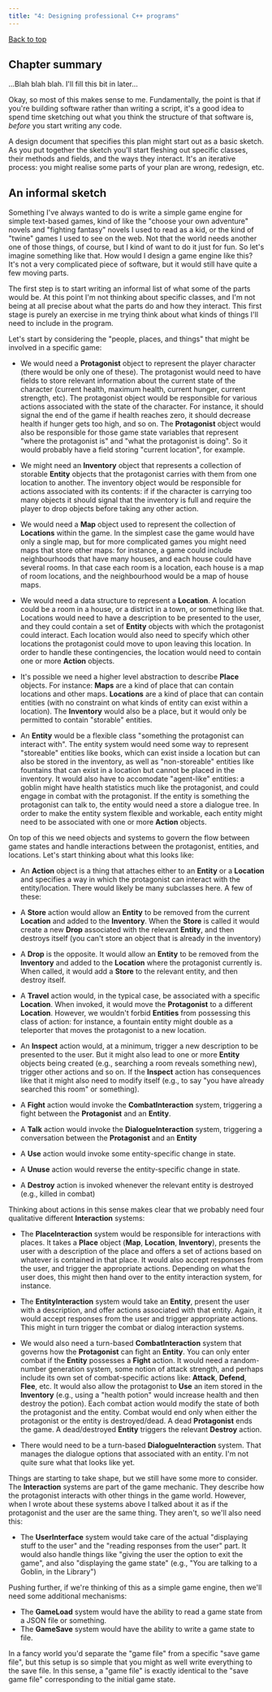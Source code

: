 ```yaml
---
title: "4: Designing professional C++ programs"
---
```


[Back to top](index.html)

## Chapter summary

...Blah blah blah. I'll fill this bit in later...

Okay, so most of this makes sense to me. Fundamentally, the point is that if you're building software rather than writing a script, it's a good idea to spend time sketching out what you think the structure of that software is, *before* you start writing any code. 

A design document that specifies this plan might start out as a basic sketch. As you put together the sketch you'll start fleshing out specific classes, their methods and fields, and the ways they interact. It's an iterative process: you might realise some parts of your plan are wrong, redesign, etc. 

## An informal sketch

Something I've always wanted to do is write a simple game engine for simple text-based games, kind of like the "choose your own adventure" novels and "fighting fantasy" novels I used to read as a kid, or the kind of "twine" games I used to see on the web. Not that the world needs another one of those things, of course, but I kind of want to do it just for fun. So let's imagine something like that. How would I design a game engine like this? It's not a very complicated piece of software, but it would still have quite a few moving parts. 

The first step is to start writing an informal list of what some of the parts would be. At this point I'm not thinking about specific classes, and I'm not being at all precise about what the parts do and how they interact. This first stage is purely an exercise in me trying think about what kinds of things I'll need to include in the program.

Let's start by considering the "people, places, and things" that might be involved in a specific game:

- We would need a **Protagonist** object to represent the player character (there would be only one of these). The protagonist would need to have fields to store relevant information about the current state of the character (current health, maximum health, current hunger, current strength, etc). The protagonist object would be responsible for various actions associated with the state of the character. For instance, it should signal the end of the game if health reaches zero, it should decrease health if hunger gets too high, and so on. The **Protagonist** object would also be responsible for those game state variables that represent "where the protagonist is" and "what the protagonist is doing". So it would probably have a field storing "current location", for example.

- We might need an **Inventory** object that represents a collection of storable **Entity** objects that the protagonist carries with them from one location to another. The inventory object would be responsible for actions associated with its contents: if if the character is carrying too many objects it should signal that the inventory is full and require the player to drop objects before taking any other action.

- We would need a **Map** object used to represent the collection of **Locations** within the game. In the simplest case the game would have only a single map, but for more complicated games you might need maps that store other maps: for instance, a game could include neighbourhoods that have many houses, and each house could have several rooms. In that case each room is a location, each house is a map of room locations, and the neighbourhood would be a map of house maps. 

- We would need a data structure to represent a **Location**. A location could be a room in a house, or a district in a town, or something like that. Locations would need to have a description to be presented to the user, and they could contain a set of **Entity** objects with which the protagonist could interact. Each location would also need to specify which other locations the protagonist could move to upon leaving this location. In order to handle these contingencies, the location would need to contain one or more **Action** objects.

- It's possible we need a higher level abstraction to describe **Place** objects. For instance: **Maps** are a kind of place that can contain locations and other maps. **Locations** are a kind of place that can contain entities (with no constraint on what kinds of entity can exist within a location). The **Inventory** would also be a place, but it would only be permitted to contain "storable" entities.

- An **Entity** would be a flexible class "something the protagonist can interact with". The entity system would need some way to represent "storeable" entities like books, which can exist inside a location but can also be stored in the inventory, as well as "non-storeable" entities like fountains that can exist in a location but cannot be placed in the inventory. It would also have to accomodate "agent-like" entities: a goblin might have health statistics much like the protagonist, and could engage in combat with the protagonist. If the entity is something the protagonist can talk to, the entity would need a store a dialogue tree. In order to make the entity system flexible and workable, each entity might need to be associated with one or more **Action** objects. 

On top of this we need objects and systems to govern the flow between game states and handle interactions between the protagonist, entities, and locations. Let's start thinking about what this looks like:

- An **Action** object is a thing that attaches either to an **Entity** or a **Location** and specifies a way in which the protagonist can interact with the entity/location. There would likely be many subclasses here. A few of these:

- A **Store** action would allow an **Entity** to be removed from the current **Location** and added to the **Inventory**. When the **Store** is called it would create a new **Drop** associated with the relevant **Entity**, and then destroys itself (you can't store an object that is already in the inventory)

- A **Drop** is the opposite. It would allow an **Entity** to be removed from the **Inventory** and added to the **Location** where the protagonist currently is. When called, it would add a **Store** to the relevant entity, and then destroy itself. 

- A **Travel** action would, in the typical case, be associated with a specific **Location**. When invoked, it would move the **Protagonist** to a different **Location**. However, we wouldn't forbid **Entities** from possessing this class of action: for instance, a fountain entity might double as a teleporter that moves the protagonist to a new location. 

- An **Inspect** action would, at a minimum, trigger a new description to be presented to the user. But it might also lead to one or more **Entity** objects being created (e.g., searching a room reveals something new), trigger other actions and so on. If the **Inspect** action has consequences like that it might also need to modify itself (e.g., to say "you have already searched this room" or something).

- A **Fight** action would invoke the **CombatInteraction** system, triggering a fight between the **Protagonist** and an **Entity**.
  
- A **Talk** action would invoke the **DialogueInteraction** system, triggering a conversation between the **Protagonist** and an **Entity**

- A **Use** action would invoke some entity-specific change in state.

- A **Unuse** action would reverse the entity-specific change in state.

- A **Destroy** action is invoked whenever the relevant entity is destroyed (e.g., killed in combat)

Thinking about actions in this sense makes clear that we probably need four qualitative different **Interaction** systems:

- The **PlaceInteraction** system would be responsible for interactions with places. It takes a **Place** object (**Map**, **Location**, **Inventory**), presents the user with a description of the place and offers a set of actions based on whatever is contained in that place. It would also accept responses from the user, and trigger the appropriate actions. Depending on what the user does, this might then hand over to the entity interaction system, for instance.

- The **EntityInteraction** system would take an **Entity**, present the user with a description, and offer actions associated with that entity. Again, it would accept responses from the user and trigger appropriate actions. This might in turn trigger the combat or dialog interaction systems.

- We would also need a turn-based **CombatInteraction** system that governs how the **Protagonist** can fight an **Entity**. You can only enter combat if the **Entity** possesses a **Fight** action. It would need a random-number generation system, some notion of attack strength, and perhaps include its own set of combat-specific actions like: **Attack**, **Defend**, **Flee**, etc. It would also allow the protagonist to **Use** an item stored in the **Inventory** (e.g., using a "health potion" would increase health and then destroy the potion). Each combat action would modify the state of both the protagonist and the entity. Combat would end only when either the protagonist or the entity is destroyed/dead. A dead **Protagonist** ends the game. A dead/destroyed **Entity** triggers the relevant **Destroy** action. 

- There would need to be a turn-based **DialogueInteraction** system. That manages the dialogue options that associated with an entity. I'm not quite sure what that looks like yet.

Things are starting to take shape, but we still have some more to consider. The **Interaction** systems are part of the game mechanic. They describe how the protagonist interacts with other things in the game world. However, when I wrote about these systems above I talked about it as if the protagonist and the user are the same thing. They aren't, so we'll also need this:

- The **UserInterface** system would take care of the actual "displaying stuff to the user" and the "reading responses from the user" part. It would also handle things like "giving the user the option to exit the game", and also "displaying the game state" (e.g., "You are talking to a Goblin, in the Library") 

Pushing further, if we're thinking of this as a simple game engine, then we'll need some additional mechanisms:

- The **GameLoad** system would have the ability to read a game state from a JSON file or something. 
- The **GameSave** system would have the ability to write a game state to file. 

In a fancy world you'd separate the "game file" from a specific "save game file", but this setup is so simple that you might as well write everything to the save file. In this sense, a "game file" is exactly identical to the "save game file" corresponding to the initial game state. 



